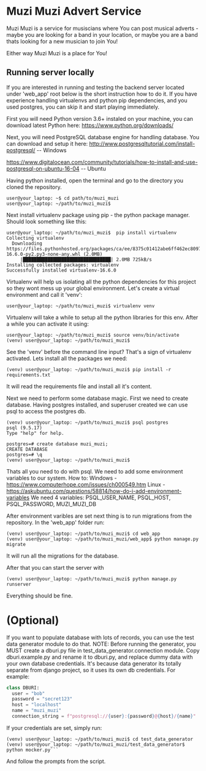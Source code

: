 # Muzi Muzi Advert Service

Muzi Muzi is a service for musiscians where You can post musical adverts - 
maybe you are looking for a band in your location, or maybe you are a band
thats looking for a new musician to join You!

Either way Muzi Muzi is a place for You!

## Running server locally

If you are interested in running and testing the backend server located under 'web_app' root below is the short instruction 
how to do it. If you have experience handling virtualenvs and python pip dependencies, and you used postgres, you can skip it
and start playing immediately.

First you will need Python version 3.6+ instaled on your machine, you can download latest Python here:
https://www.python.org/downloads/

Next, you will need PostgreSQL database engine for handling database. You can download and setup it here:
http://www.postgresqltutorial.com/install-postgresql/ -- Windows

https://www.digitalocean.com/community/tutorials/how-to-install-and-use-postgresql-on-ubuntu-16-04 -- Ubuntu


Having python installed, open the terminal and go to the directory you cloned the repository.
```
user@your_laptop: ~$ cd path/to/muzi_muzi
user@your_laptop: ~/path/to/muzi_muzi$ 
```

Next install virtualenv package using pip - the python package manager. Should look something like this:
```
user@your_laptop: ~/path/to/muzi_muzi$  pip install virtualenv
Collecting virtualenv
  Downloading https://files.pythonhosted.org/packages/ca/ee/8375c01412abe6ff462ec80970e6bb1c4308724d4366d7519627c98691ab/virtualenv-16.6.0-py2.py3-none-any.whl (2.0MB)
     |████████████████████████████████| 2.0MB 725kB/s 
Installing collected packages: virtualenv
Successfully installed virtualenv-16.6.0
```
Virtualenv will help us isolating all the python dependencies for this project so they wont mess up your global environment.
Let's create a virtual environment and call it 'venv':
```
user@your_laptop: ~/path/to/muzi_muzi$ virtualenv venv
```
Virtualenv will take a while to setup all the python libraries for this env.
After a while you can activate it using:
```
user@your_laptop: ~/path/to/muzi_muzi$ source venv/bin/activate
(venv) user@your_laptop: ~/path/to/muzi_muzi$
```
See the 'venv' before the command line input? That's a sign of virtualenv activated.
Lets install all the packages we need:
```
(venv) user@your_laptop: ~/path/to/muzi_muzi$ pip install -r requirements.txt
```
It will read the requirements file and install all it's content.

Next we need to perform some database magic. First we need to create database.
Having postgres installed, and superuser created we can use psql to access the postgres db.
```
(venv) user@your_laptop: ~/path/to/muzi_muzi$ psql postgres
psql (9.5.17)
Type "help" for help.

postgres=# create database muzi_muzi;
CREATE DATABASE
postgres=# \q
(venv) user@your_laptop: ~/path/to/muzi_muzi$
```
Thats all you need to do with psql. We need to add some environment variables to our system. 
How to:
Windows - https://www.computerhope.com/issues/ch000549.htm
Linux - https://askubuntu.com/questions/58814/how-do-i-add-environment-variables
We need 4 variables:
PSQL_USER_NAME,
PSQL_HOST,
PSQL_PASSWORD,
MUZI_MUZI_DB

After environment varibles are set next thing is to run migrations from the repository.
In the 'web_app' folder run:
```
(venv) user@your_laptop: ~/path/to/muzi_muzi$ cd web_app
(venv) user@your_laptop: ~/path/to/muzi_muzi/web_app$ python manage.py migrate
```
It will run all the migrations for the database.

After that you can start the server with
```
(venv) user@your_laptop: ~/path/to/muzi_muzi$ python manage.py runserver
```
Everything should be fine.

# (Optional) 
If you want to populate database with lots of records, you can use the test data generator module to do that.
NOTE: Before running the generator, you MUST create a dburi.py file in test_data_generator.connection module.
      Copy dburi.example.py and rename it to dburi.py, and replace dummy data with your own database credentials.
      It's because data generator its totally separate from django project, so it uses its own db credentials.
      For example:
  ```python
  class DBURI:
    user = "bob"
    password = "secret123"
    host = "localhost"
    name = "muzi_muzi"
    connection_string = f"postgresql://{user}:{password}@{host}/{name}"

  ```
      
 If your credentials are set, simply run:
 ```
(venv) user@your_laptop: ~/path/to/muzi_muzi$ cd test_data_generator
(venv) user@your_laptop: ~/path/to/muzi_muzi/test_data_generator$ python mocker.py```
```
And follow the prompts from the script.
